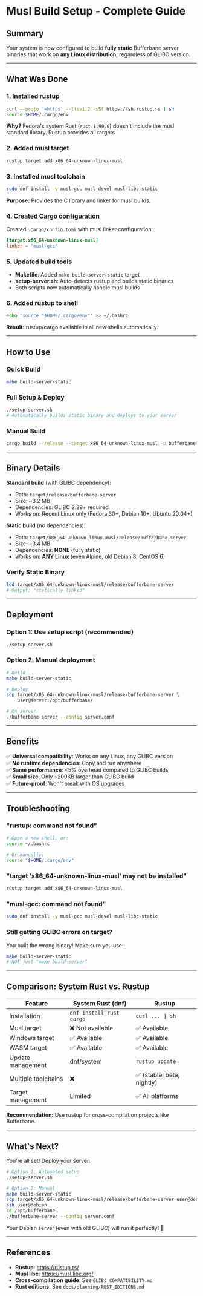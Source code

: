 # Musl Build Setup - Complete Guide

## Summary

Your system is now configured to build **fully static** Bufferbane server binaries that work on **any Linux distribution**, regardless of GLIBC version.

---

## What Was Done

### 1. Installed rustup
```bash
curl --proto '=https' --tlsv1.2 -sSf https://sh.rustup.rs | sh
source $HOME/.cargo/env
```

**Why?** Fedora's system Rust (`rust-1.90.0`) doesn't include the musl standard library. Rustup provides all targets.

### 2. Added musl target
```bash
rustup target add x86_64-unknown-linux-musl
```

### 3. Installed musl toolchain
```bash
sudo dnf install -y musl-gcc musl-devel musl-libc-static
```

**Purpose:** Provides the C library and linker for musl builds.

### 4. Created Cargo configuration
Created `.cargo/config.toml` with musl linker configuration:
```toml
[target.x86_64-unknown-linux-musl]
linker = "musl-gcc"
```

### 5. Updated build tools
- **Makefile**: Added `make build-server-static` target
- **setup-server.sh**: Auto-detects rustup and builds static binaries
- Both scripts now automatically handle musl builds

### 6. Added rustup to shell
```bash
echo 'source "$HOME/.cargo/env"' >> ~/.bashrc
```

**Result:** rustup/cargo available in all new shells automatically.

---

## How to Use

### Quick Build
```bash
make build-server-static
```

### Full Setup & Deploy
```bash
./setup-server.sh
# Automatically builds static binary and deploys to your server
```

### Manual Build
```bash
cargo build --release --target x86_64-unknown-linux-musl -p bufferbane-server
```

---

## Binary Details

**Standard build** (with GLIBC dependency):
- Path: `target/release/bufferbane-server`
- Size: ~3.2 MB
- Dependencies: GLIBC 2.29+ required
- Works on: Recent Linux only (Fedora 30+, Debian 10+, Ubuntu 20.04+)

**Static build** (no dependencies):
- Path: `target/x86_64-unknown-linux-musl/release/bufferbane-server`
- Size: ~3.4 MB
- Dependencies: **NONE** (fully static)
- Works on: **ANY Linux** (even Alpine, old Debian 8, CentOS 6)

### Verify Static Binary
```bash
ldd target/x86_64-unknown-linux-musl/release/bufferbane-server
# Output: "statically linked"
```

---

## Deployment

### Option 1: Use setup script (recommended)
```bash
./setup-server.sh
```

### Option 2: Manual deployment
```bash
# Build
make build-server-static

# Deploy
scp target/x86_64-unknown-linux-musl/release/bufferbane-server \
    user@server:/opt/bufferbane/

# On server
./bufferbane-server --config server.conf
```

---

## Benefits

✅ **Universal compatibility**: Works on any Linux, any GLIBC version  
✅ **No runtime dependencies**: Copy and run anywhere  
✅ **Same performance**: <5% overhead compared to GLIBC builds  
✅ **Small size**: Only ~200KB larger than GLIBC build  
✅ **Future-proof**: Won't break with OS upgrades  

---

## Troubleshooting

### "rustup: command not found"
```bash
# Open a new shell, or:
source ~/.bashrc

# Or manually:
source "$HOME/.cargo/env"
```

### "target 'x86_64-unknown-linux-musl' may not be installed"
```bash
rustup target add x86_64-unknown-linux-musl
```

### "musl-gcc: command not found"
```bash
sudo dnf install -y musl-gcc musl-devel musl-libc-static
```

### Still getting GLIBC errors on target?
You built the wrong binary! Make sure you use:
```bash
make build-server-static
# NOT just "make build-server"
```

---

## Comparison: System Rust vs. Rustup

| Feature | System Rust (dnf) | Rustup |
|---------|-------------------|--------|
| Installation | `dnf install rust cargo` | `curl ... \| sh` |
| Musl target | ❌ Not available | ✅ Available |
| Windows target | ✅ Available | ✅ Available |
| WASM target | ✅ Available | ✅ Available |
| Update management | dnf/system | `rustup update` |
| Multiple toolchains | ❌ | ✅ (stable, beta, nightly) |
| Target management | Limited | ✅ All platforms |

**Recommendation:** Use rustup for cross-compilation projects like Bufferbane.

---

## What's Next?

You're all set! Deploy your server:

```bash
# Option 1: Automated setup
./setup-server.sh

# Option 2: Manual
make build-server-static
scp target/x86_64-unknown-linux-musl/release/bufferbane-server user@debian:/opt/bufferbane/
ssh user@debian
cd /opt/bufferbane
./bufferbane-server --config server.conf
```

Your Debian server (even with old GLIBC) will run it perfectly! 🚀

---

## References

- **Rustup**: https://rustup.rs/
- **Musl libc**: https://musl.libc.org/
- **Cross-compilation guide**: See `GLIBC_COMPATIBILITY.md`
- **Rust editions**: See `docs/planning/RUST_EDITIONS.md`

